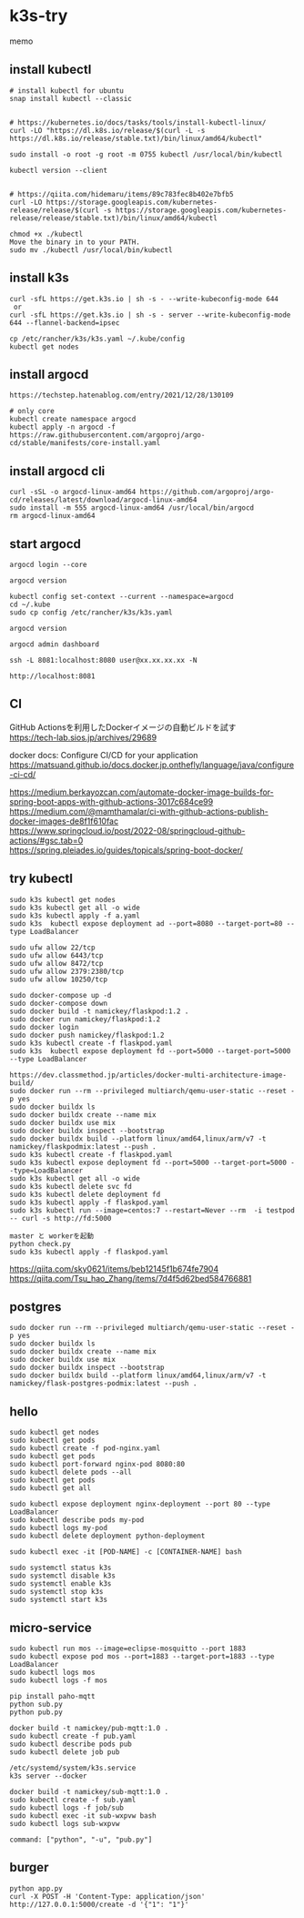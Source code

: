 # k3s-try

memo

## install kubectl
```
# install kubectl for ubuntu
snap install kubectl --classic


# https://kubernetes.io/docs/tasks/tools/install-kubectl-linux/
curl -LO "https://dl.k8s.io/release/$(curl -L -s https://dl.k8s.io/release/stable.txt)/bin/linux/amd64/kubectl"

sudo install -o root -g root -m 0755 kubectl /usr/local/bin/kubectl

kubectl version --client


# https://qiita.com/hidemaru/items/89c783fec8b402e7bfb5
curl -LO https://storage.googleapis.com/kubernetes-release/release/$(curl -s https://storage.googleapis.com/kubernetes-release/release/stable.txt)/bin/linux/amd64/kubectl

chmod +x ./kubectl
Move the binary in to your PATH.
sudo mv ./kubectl /usr/local/bin/kubectl
```

## install k3s
```
curl -sfL https://get.k3s.io | sh -s - --write-kubeconfig-mode 644
 or
curl -sfL https://get.k3s.io | sh -s - server --write-kubeconfig-mode 644 --flannel-backend=ipsec

cp /etc/rancher/k3s/k3s.yaml ~/.kube/config
kubectl get nodes
```

## install argocd
```
https://techstep.hatenablog.com/entry/2021/12/28/130109

# only core
kubectl create namespace argocd
kubectl apply -n argocd -f https://raw.githubusercontent.com/argoproj/argo-cd/stable/manifests/core-install.yaml
```

## install argocd cli
```
curl -sSL -o argocd-linux-amd64 https://github.com/argoproj/argo-cd/releases/latest/download/argocd-linux-amd64
sudo install -m 555 argocd-linux-amd64 /usr/local/bin/argocd
rm argocd-linux-amd64
```

## start argocd
```
argocd login --core

argocd version

kubectl config set-context --current --namespace=argocd
cd ~/.kube
sudo cp config /etc/rancher/k3s/k3s.yaml

argocd version

argocd admin dashboard

ssh -L 8081:localhost:8080 user@xx.xx.xx.xx -N

http://localhost:8081
```

## CI

GitHub Actionsを利用したDockerイメージの自動ビルドを試す  
https://tech-lab.sios.jp/archives/29689  

docker docs: Configure CI/CD for your application  
https://matsuand.github.io/docs.docker.jp.onthefly/language/java/configure-ci-cd/  

https://medium.berkayozcan.com/automate-docker-image-builds-for-spring-boot-apps-with-github-actions-3017c684ce99  
https://medium.com/@mamthamalar/ci-with-github-actions-publish-docker-images-de8f1f610fac  
https://www.springcloud.io/post/2022-08/springcloud-github-actions/#gsc.tab=0  
https://spring.pleiades.io/guides/topicals/spring-boot-docker/  

## try kubectl
```
sudo k3s kubectl get nodes
sudo k3s kubectl get all -o wide
sudo k3s kubectl apply -f a.yaml
sudo k3s  kubectl expose deployment ad --port=8080 --target-port=80 --type LoadBalancer

sudo ufw allow 22/tcp
sudo ufw allow 6443/tcp
sudo ufw allow 8472/tcp
sudo ufw allow 2379:2380/tcp
sudo ufw allow 10250/tcp
```

```
sudo docker-compose up -d
sudo docker-compose down
sudo docker build -t namickey/flaskpod:1.2 .
sudo docker run namickey/flaskpod:1.2
sudo docker login
sudo docker push namickey/flaskpod:1.2
sudo k3s kubectl create -f flaskpod.yaml
sudo k3s  kubectl expose deployment fd --port=5000 --target-port=5000 --type LoadBalancer

https://dev.classmethod.jp/articles/docker-multi-architecture-image-build/
sudo docker run --rm --privileged multiarch/qemu-user-static --reset -p yes
sudo docker buildx ls
sudo docker buildx create --name mix
sudo docker buildx use mix
sudo docker buildx inspect --bootstrap
sudo docker buildx build --platform linux/amd64,linux/arm/v7 -t namickey/flaskpodmix:latest --push .
sudo k3s kubectl create -f flaskpod.yaml
sudo k3s kubectl expose deployment fd --port=5000 --target-port=5000 --type=LoadBalancer
sudo k3s kubectl get all -o wide
sudo k3s kubectl delete svc fd
sudo k3s kubectl delete deployment fd
sudo k3s kubectl apply -f flaskpod.yaml
sudo k3s kubectl run --image=centos:7 --restart=Never --rm  -i testpod -- curl -s http://fd:5000

master と workerを起動
python check.py
sudo k3s kubectl apply -f flaskpod.yaml

```


https://qiita.com/sky0621/items/beb12145f1b674fe7904
https://qiita.com/Tsu_hao_Zhang/items/7d4f5d62bed584766881

## postgres
```
sudo docker run --rm --privileged multiarch/qemu-user-static --reset -p yes
sudo docker buildx ls
sudo docker buildx create --name mix
sudo docker buildx use mix
sudo docker buildx inspect --bootstrap
sudo docker buildx build --platform linux/amd64,linux/arm/v7 -t namickey/flask-postgres-podmix:latest --push .
```

## hello
```
sudo kubectl get nodes
sudo kubectl get pods
sudo kubectl create -f pod-nginx.yaml
sudo kubectl get pods
sudo kubectl port-forward nginx-pod 8080:80
sudo kubectl delete pods --all
sudo kubectl get pods
sudo kubectl get all

sudo kubectl expose deployment nginx-deployment --port 80 --type LoadBalancer
sudo kubectl describe pods my-pod
sudo kubectl logs my-pod
sudo kubectl delete deployment python-deployment

sudo kubectl exec -it [POD-NAME] -c [CONTAINER-NAME] bash

sudo systemctl status k3s
sudo systemctl disable k3s
sudo systemctl enable k3s
sudo systemctl stop k3s
sudo systemctl start k3s
```

## micro-service
```
sudo kubectl run mos --image=eclipse-mosquitto --port 1883
sudo kubectl expose pod mos --port=1883 --target-port=1883 --type LoadBalancer
sudo kubectl logs mos
sudo kubectl logs -f mos

pip install paho-mqtt
python sub.py
python pub.py

docker build -t namickey/pub-mqtt:1.0 .
sudo kubectl create -f pub.yaml
sudo kubectl describe pods pub
sudo kubectl delete job pub

/etc/systemd/system/k3s.service
k3s server --docker

docker build -t namickey/sub-mqtt:1.0 .
sudo kubectl create -f sub.yaml
sudo kubectl logs -f job/sub
sudo kubectl exec -it sub-wxpvw bash
sudo kubectl logs sub-wxpvw

command: ["python", "-u", "pub.py"]
```

## burger
```
python app.py
curl -X POST -H 'Content-Type: application/json' http://127.0.0.1:5000/create -d '{"1": "1"}'

```
